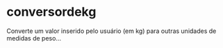 # conversordekg
Converte um valor inserido pelo usuário (em kg) para outras unidades de medidas de peso... 
